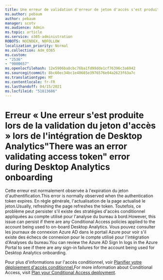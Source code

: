 ```yaml
---
title: Une erreur de validation d'erreur de jeton d'accès s'est produite lors de l'embarquement d'Analyses du bureau
ms.author: pebaum
author: pebaum
manager: scotv
ms.audience: Admin
ms.topic: article
ms.service: o365-administration
ROBOTS: NOINDEX, NOFOLLOW
localization_priority: Normal
ms.collection: Adm_O365
ms.custom:
- "2536"
- "9000657"
ms.openlocfilehash: 12e5906ba8cbc76ba1fd99dde1cf76396c3a6942
ms.sourcegitcommit: 8bc60ec34bc1e40685e3976576e04a2623f63a7c
ms.translationtype: MT
ms.contentlocale: fr-FR
ms.lasthandoff: 04/15/2021
ms.locfileid: "51813686"
---
```

# <a name="there-was-an-error-validating-access-token-error-during-desktop-analytics-onboarding"></a><span data-ttu-id="38afa-102">Erreur « Une erreur s'est produite lors de la validation du jeton d'accès » lors de l'intégration de Desktop Analytics</span><span class="sxs-lookup"><span data-stu-id="38afa-102">"There was an error validating access token" error during Desktop Analytics onboarding</span></span>

<span data-ttu-id="38afa-103">Cette erreur est normalement observée à l'expiration du jeton d'authentification.</span><span class="sxs-lookup"><span data-stu-id="38afa-103">This error is normally observed when the authentication token expires.</span></span> <span data-ttu-id="38afa-104">En règle générale, l'actualisation de la page actualisé le jeton.</span><span class="sxs-lookup"><span data-stu-id="38afa-104">Usually, refreshing the page refreshes the token.</span></span> <span data-ttu-id="38afa-105">Toutefois, ce problème peut persister s'il existe des stratégies d'accès conditionnel appliquées au compte utilisé pour l'analyse du bureau à bord.</span><span class="sxs-lookup"><span data-stu-id="38afa-105">However, this issue can persist if there are any Conditional Access policies applied to the account being used to on-board Desktop Analytics.</span></span> <span data-ttu-id="38afa-106">Vous pouvez consulter les journaux de connexion Azure AD dans le portail Azure pour voir s'il existe des échecs de connexion pour le compte utilisé pour l'intégration d'Analyses du bureau.</span><span class="sxs-lookup"><span data-stu-id="38afa-106">You can review the Azure AD Sign In logs in the Azure Portal to see if there are any sign-in failures for the account being used for Desktop Analytics onboarding.</span></span>

<span data-ttu-id="38afa-107">Pour plus d'informations sur l'accès conditionnel, voir [Planifier votre déploiement d'accès conditionnel.](https://docs.microsoft.com/azure/active-directory/conditional-access/plan-conditional-access)</span><span class="sxs-lookup"><span data-stu-id="38afa-107">For more information about Conditional Access, visit [Plan your Conditional Access deployment](https://docs.microsoft.com/azure/active-directory/conditional-access/plan-conditional-access).</span></span>
